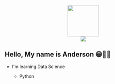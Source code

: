 <div id="header" align="center">
  <img src="https://media.giphy.com/media/v1.Y2lkPTc5MGI3NjExa21zbDZteDM5Yml2bHQ4cmV2emU2MjBrNnRoMmFzd3RqNmd6ODgwayZlcD12MV9pbnRlcm5hbF9naWZfYnlfaWQmY3Q9Zw/xSM46ernAUN3y/giphy.gif" width="100"/>
  <div id="badges">
    <a href="www.linkedin.com/in/andersonlacerdadelacerda" target="_blank"><img loading="lazy" src="https://img.shields.io/badge/-LinkedIn-%230077B5?style=for-the-badge&logo=linkedin&logoColor=white" target="_blank"></a>
  </div>
</div>
  <h2> Hello, My name is Anderson 😁🐱‍🏍 </h2>
  <ul>
    <li>I'm learning Data Science</li>
      <ul>
        <li>Python</li>
      </ul>
  </ul>

